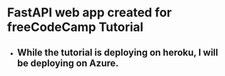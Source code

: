 # FastAPI web app created for freeCodeCamp Tutorial

- ## While the tutorial is deploying on heroku, I will be deploying on Azure.